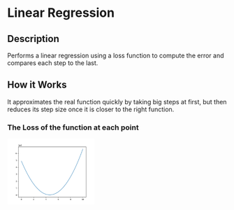 # Linear Regression
## Description
Performs a linear regression using a loss function to compute the error and compares each step to the last. 
## How it Works
It approximates the real function quickly by taking big steps at first, but then reduces its step size once it is closer to the right function.
### The Loss of the function at each point
<img src=Figure_1.png width=200/>